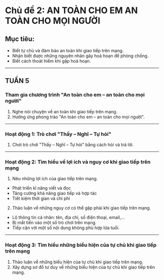 # Chủ đề 2: AN TOÀN CHO EM AN TOÀN CHO MỌI NGƯỜI

## Mục tiêu:
* Biết tự chủ và đảm bảo an toàn khi giao tiếp trên mạng.
* Nhận biết được những nguyên nhân gây hoả hoạn để phòng chống.
* Biết cách thoát hiểm khi gặp hoả hoạn.

---

## TUẦN 5

### Tham gia chương trình "An toàn cho em – an toàn cho mọi người"
1. Nghe nói chuyện về an toàn khi giao tiếp trên mạng.
2. Hưởng ứng phong trào "An toàn cho em – an toàn cho mọi người".

---

### Hoạt động 1: Trò chơi "Thấy – Nghĩ – Tự hỏi"
1. Chơi trò chơi "Thấy – Nghĩ – Tự hỏi" bằng cách hỏi và trả lời.

---

### Hoạt động 2: Tìm hiểu về lợi ích và nguy cơ khi giao tiếp trên mạng
1. Nêu những lợi ích của giao tiếp trên mạng.
* Phát triển kĩ năng viết và đọc
* Tăng cường khả năng giao tiếp và hợp tác
* Tiết kiệm thời gian và chi phí

2. Thảo luận về những nguy cơ có thể gặp phải khi giao tiếp trên mạng.
* Lộ thông tin cá nhân: tên, địa chỉ, số điện thoại, email,...
* Bị mất tiền vào một số trò chơi trên mạng.
* Tiếp cận với một số nội dung không phù hợp lứa tuổi.

---

### Hoạt động 3: Tìm hiểu những biểu hiện của tự chủ khi giao tiếp trên mạng
1. Thảo luận về những biểu hiện của tự chủ khi giao tiếp trên mạng.
2. Xây dựng sơ đồ tư duy về những biểu hiện của tự chủ khi giao tiếp trên mạng.
